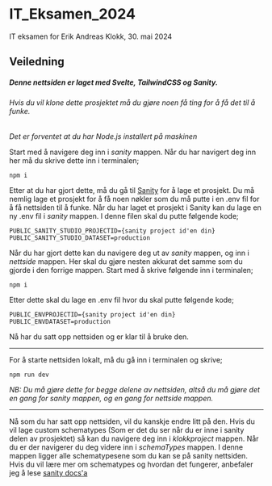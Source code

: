 # IT_Eksamen_2024
 IT eksamen for Erik Andreas Klokk, 30. mai 2024

## Veiledning

##### Denne nettsiden er laget med Svelte, TailwindCSS og Sanity.

###### Hvis du vil klone dette prosjektet må du gjøre noen få ting for å få det til å funke.
*Det er forventet at du har Node.js installert på maskinen*

Start med å navigere deg inn i *sanity* mappen. Når du har navigert deg inn her må du skrive dette inn i terminalen;

```
npm i
```
 
Etter at du har gjort dette, må du gå til [Sanity](https://www.sanity.io) for å lage et prosjekt. Du må nemlig lage et prosjekt for å få noen nøkler som du må putte i en .env fil for å få nettsiden til å funke. Når du har laget et prosjekt i Sanity kan du lage en ny .env fil i *sanity* mappen. I denne filen skal du putte følgende kode;

```
PUBLIC_SANITY_STUDIO_PROJECTID={sanity project id'en din}
PUBLIC_SANITY_STUDIO_DATASET=production
```

Når du har gjort dette kan du navigere deg ut av *sanity* mappen, og inn i *nettside* mappen. Her skal du gjøre nesten akkurat det samme som du gjorde i den forrige mappen. Start med å skrive følgende inn i terminalen;

```
npm i
```

Etter dette skal du lage en .env fil hvor du skal putte følgende kode;

```
PUBLIC_ENVPROJECTID={sanity project id'en din}
PUBLIC_ENVDATASET=production
```

Nå har du satt opp nettsiden og er klar til å bruke den.

---

For å starte nettsiden lokalt, må du gå inn i terminalen og skrive;

```
npm run dev
```

*NB: Du må gjøre dette for begge delene av nettsiden, altså du må gjøre det en gang for sanity mappen, og en gang for nettside mappen.*

---

Nå som du har satt opp nettsiden, vil du kanskje endre litt på den. Hvis du vil lage custom schematypes (Som er det du ser når du er inne i sanity delen av prosjektet) så kan du navigere deg inn i *klokkproject* mappen. Når du er der navigerer du deg videre inn i *schemaTypes* mappen. I denne mappen ligger alle schematypesene som du kan se på sanity nettsiden. Hvis du vil lære mer om schematypes og hvordan det fungerer, anbefaler jeg å lese [sanity docs'a](https://www.sanity.io/docs/schemas-and-forms)
